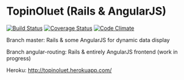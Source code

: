 TopinOluet (Rails & AngularJS)
=======

[![Build Status](https://travis-ci.org/topisark/TopinOluet.svg?branch=master)](https://travis-ci.org/topisark/TopinOluet)
[![Coverage Status](https://coveralls.io/repos/github/topisark/TopinOluet/badge.svg?branch=master)](https://coveralls.io/github/topisark/TopinOluet?branch=master)
[![Code Climate](https://codeclimate.com/github/topisark/TopinOluet/badges/gpa.svg)](https://codeclimate.com/github/topisark/TopinOluet)

Branch master: Rails & some AngularJS for dynamic data display

Branch angular-routing: Rails & entirely AngularJS frontend (work in progress)

Heroku: http://topinoluet.herokuapp.com/

